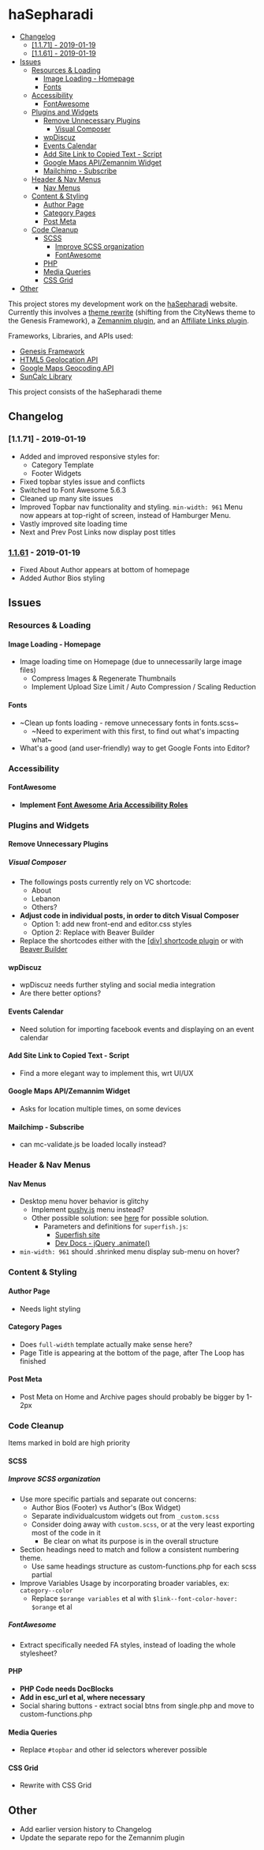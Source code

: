 <a id="hasepharadi"></a>
# haSepharadi
<!-- MarkdownTOC -->

* [Changelog](#changelog)
    * [\[1.1.71\] - 2019-01-19](#1171---2019-01-19)
    * [\[1.1.61\] - 2019-01-19](#1161---2019-01-19)
* [Issues](#issues)
    * [Resources & Loading](#resources--loading)
        * [Image Loading - Homepage](#image-loading---homepage)
        * [Fonts](#fonts)
    * [Accessibility](#accessibility)
        * [FontAwesome](#fontawesome)
    * [Plugins and Widgets](#plugins-and-widgets)
        * [Remove Unnecessary Plugins](#remove-unnecessary-plugins)
            * [Visual Composer](#visual-composer)
        * [wpDiscuz](#wpdiscuz)
        * [Events Calendar](#events-calendar)
        * [Add Site Link to Copied Text - Script](#add-site-link-to-copied-text---script)
        * [Google Maps API/Zemannim Widget](#google-maps-apizemannim-widget)
        * [Mailchimp - Subscribe](#mailchimp---subscribe)
    * [Header & Nav Menus](#header--nav-menus)
        * [Nav Menus](#nav-menus)
    * [Content & Styling](#content--styling)
        * [Author Page](#author-page)
        * [Category Pages](#category-pages)
        * [Post Meta](#post-meta)
    * [Code Cleanup](#code-cleanup)
        * [SCSS](#scss)
            * [Improve SCSS organization](#improve-scss-organization)
            * [FontAwesome](#fontawesome-1)
        * [PHP](#php)
        * [Media Queries](#media-queries)
        * [CSS Grid](#css-grid)
* [Other](#other)

<!-- /MarkdownTOC -->

This project stores my development work on the [haSepharadi](https://hasepharadi.com) website. Currently this involves a [theme rewrite](themes/haSepharadi) (shifting from the CityNews theme to the Genesis Framework), a [Zemannim plugin](plugins/luna-zemanim-widget), and an [Affiliate Links plugin](plugins/luna-affiliates-widget).

Frameworks, Libraries, and APIs used:
* [Genesis Framework](https://www.studiopress.com/features/)
* [HTML5 Geolocation API](https://developer.mozilla.org/en-US/docs/Web/API/Geolocation_API)
* [Google Maps Geocoding API](https://developers.google.com/maps/documentation/geocoding/intro)
* [SunCalc Library](https://github.com/mourner/suncalc)

This project consists of the haSepharadi theme
<a id="changelog"></a>
## Changelog

<a id="1171---2019-01-19"></a>
### [1.1.71] - 2019-01-19
* Added and improved responsive styles for:
    * Category Template
    * Footer Widgets
* Fixed topbar styles issue and conflicts
* Switched to Font Awesome 5.6.3
* Cleaned up many site issues
* Improved Topbar nav functionality and styling.
    `min-width: 961` Menu now appears at top-right of screen, instead of Hamburger Menu.
* Vastly improved site loading time
* Next and Prev Post Links now display post titles

<a id="1161---2019-01-19"></a>
### [1.1.61] - 2019-01-19
* Fixed About Author appears at bottom of homepage
* Added Author Bios styling

<a id="issues"></a>
## Issues

<a id="resources--loading"></a>
### Resources & Loading

<a id="image-loading---homepage"></a>
#### Image Loading - Homepage
* Image loading time on Homepage (due to unnecessarily large image files)
    * Compress Images & Regenerate Thumbnails
    * Implement Upload Size Limit / Auto Compression / Scaling Reduction

<a id="fonts"></a>
#### Fonts
* ~Clean up fonts loading - remove unnecessary fonts in fonts.scss~
    * ~Need to experiment with this first, to find out what's impacting what~
* What's a good (and user-friendly) way to get Google Fonts into Editor?

<a id="accessibility"></a>
### Accessibility

<a id="fontawesome"></a>
#### FontAwesome
* **Implement [Font Awesome Aria Accessibility Roles](https://fontawesome.com/v4.7.0/examples/#accessible)**

<a id="plugins-and-widgets"></a>
### Plugins and Widgets

<a id="remove-unnecessary-plugins"></a>
#### Remove Unnecessary Plugins

<a id="visual-composer"></a>
##### Visual Composer
* The followings posts currently rely on VC shortcode:
    * About
    * Lebanon
    * Others?
* **Adjust code in individual posts, in order to ditch Visual Composer**
    * Option 1: add new front-end and editor.css styles
    * Option 2: Replace with Beaver Builder
* Replace the shortcodes either with the [[div] shortcode plugin](https://wordpress.org/plugins/div-shortcode/) or with [Beaver Builder](https://wordpress.org/plugins/beaver-builder-lite-version/)

<a id="wpdiscuz"></a>
#### wpDiscuz
* wpDiscuz needs further styling and social media integration
* Are there better options?

<a id="events-calendar"></a>
#### Events Calendar
* Need solution for importing facebook events and displaying on an event calendar

<a id="add-site-link-to-copied-text---script"></a>
#### Add Site Link to Copied Text - Script
* Find a more elegant way to implement this, wrt UI/UX

<a id="google-maps-apizemannim-widget"></a>
#### Google Maps API/Zemannim Widget
* Asks for location multiple times, on some devices

<a id="mailchimp---subscribe"></a>
#### Mailchimp - Subscribe
* can mc-validate.js be loaded locally instead?

<a id="header--nav-menus"></a>
### Header & Nav Menus

<a id="nav-menus"></a>
#### Nav Menus
* Desktop menu hover behavior is glitchy
    * Implement [pushy.js](https://github.com/christophery/pushy) menu instead?
    * Other possible solution: see [here](https://gist.github.com/GaryJones/1707986) for possible solution.
        * Parameters and definitions for `superfish.js`:
            * [Superfish site](https://superfish.joelbirch.co/options/)
            * [Dev Docs - jQuery .animate()](https://devdocs.io/jquery/animate)
* `min-width: 961` should .shrinked menu display sub-menu on hover?

<a id="content--styling"></a>
### Content & Styling

<a id="author-page"></a>
#### Author Page
* Needs light styling

<a id="category-pages"></a>
#### Category Pages
* Does `full-width` template actually make sense here?
* Page Title is appearing at the bottom of the page, after The Loop has finished

<a id="post-meta"></a>
#### Post Meta
* Post Meta on Home and Archive pages should probably be bigger by 1-2px

<a id="code-cleanup"></a>
### Code Cleanup

Items marked in bold are high priority
<a id="scss"></a>
#### SCSS

<a id="improve-scss-organization"></a>
##### Improve SCSS organization
* Use more specific partials and separate out concerns:
    * Author Bios (Footer) vs Author's (Box Widget)
    * Separate individualcustom widgets out from `_custom.scss`
    * Consider doing away with `custom.scss`, or at the very least exporting most of the code in it
        * Be clear on what its purpose is in the overall structure
* Section headings need to match and follow a consistent numbering theme.
    * Use same headings structure as custom-functions.php for each scss partial
* Improve Variables Usage by incorporating broader variables, ex: `category--color`
    * Replace `$orange variables` et al with `$link--font-color-hover: $orange` et al

<a id="fontawesome-1"></a>
##### FontAwesome
* Extract specifically needed FA styles, instead of loading the whole stylesheet?


<a id="php"></a>
#### PHP
* **PHP Code needs DocBlocks**
* **Add in esc_url et al, where necessary**
* Social sharing buttons - extract social btns from single.php and move to custom-functions.php

<a id="media-queries"></a>
#### Media Queries
* Replace `#topbar` and other id selectors wherever possible

<a id="css-grid"></a>
#### CSS Grid
* Rewrite with CSS Grid

<a id="other"></a>
## Other
* Add earlier version history to Changelog
* Update the separate repo for the Zemannim plugin

[1.1.7]: https://github.com/lunacodes/hasepharadi/compare/master@%7B1day%7D...master
[1.1.61]: https://github.com/lunacodes/hasepharadi/compare/master@%7B1day%7D...master

